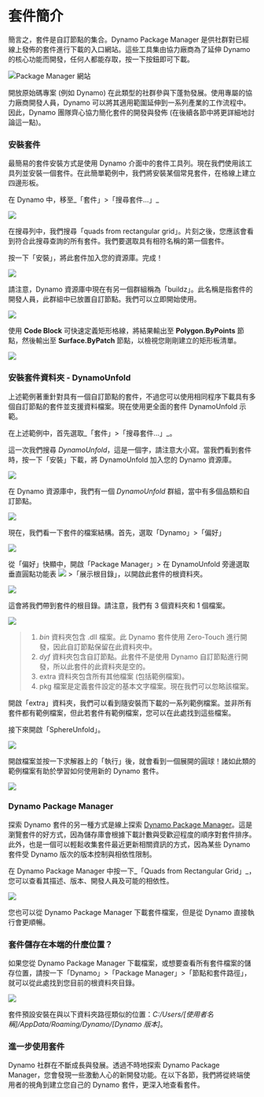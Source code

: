 # 套件簡介

簡言之，套件是自訂節點的集合。Dynamo Package Manager 是供社群對已經線上發佈的套件進行下載的入口網站。這些工具集由協力廠商為了延伸 Dynamo 的核心功能而開發，任何人都能存取，按一下按鈕即可下載。

![Package Manager 網站](../images/6-2/1/dpm.jpg)

開放原始碼專案 (例如 Dynamo) 在此類型的社群參與下蓬勃發展。使用專屬的協力廠商開發人員，Dynamo 可以將其適用範圍延伸到一系列產業的工作流程中。因此，Dynamo 團隊齊心協力簡化套件的開發與發佈 (在後續各節中將更詳細地討論這一點)。

### 安裝套件

最簡易的套件安裝方式是使用 Dynamo 介面中的套件工具列。現在我們使用該工具列並安裝一個套件。在此簡單範例中，我們將安裝某個常見套件，在格線上建立四邊形板。

在 Dynamo 中，移至_「套件」>「搜尋套件...」_

![](../images/6-2/1/packageintroduction-installingapackage01.jpg)

在搜尋列中，我們搜尋「quads from rectangular grid」。片刻之後，您應該會看到符合此搜尋查詢的所有套件。我們要選取具有相符名稱的第一個套件。

按一下「安裝」，將此套件加入您的資源庫。完成！

![](../images/6-2/1/packageintroduction-installingapackage02.jpg)

請注意，Dynamo 資源庫中現在有另一個群組稱為「buildz」。此名稱是指套件的開發人員，此群組中已放置自訂節點。我們可以立即開始使用。

![](../images/6-2/1/packageintroduction-installingapackage03.jpg)

使用 **Code Block** 可快速定義矩形格線，將結果輸出至 **Polygon.ByPoints** 節點，然後輸出至 **Surface.ByPatch** 節點，以檢視您剛剛建立的矩形板清單。

![](../images/6-2/1/packageintroduction-installingapackage04.jpg)

### 安裝套件資料夾 - DynamoUnfold

上述範例著重針對具有一個自訂節點的套件，不過您可以使用相同程序下載具有多個自訂節點的套件並支援資料檔案。現在使用更全面的套件 DynamoUnfold 示範。

在上述範例中，首先選取_「套件」>「搜尋套件...」_。

這一次我們搜尋 _DynamoUnfold_，這是一個字，請注意大小寫。當我們看到套件時，按一下「安裝」下載，將 DynamoUnfold 加入您的 Dynamo 資源庫。

![](../images/6-2/1/packageintroduction-installingpackagefolder01.jpg)

在 Dynamo 資源庫中，我們有一個 _DynamoUnfold_ 群組，當中有多個品類和自訂節點。

![](../images/6-2/1/packageintroduction-installingpackagefolder02.jpg)

現在，我們看一下套件的檔案結構。首先，選取「Dynamo」>「偏好」

![](../images/6-2/1/packageintroduction-installingpackagefolder03.jpg)

從「偏好」快顯中，開啟「Package Manager」> 在 DynamoUnfold 旁邊選取垂直圓點功能表 ![](../images/6-2/1/packageintroduction-verticaldotsmenu.jpg) >「展示根目錄」，以開啟此套件的根資料夾。

![](../images/6-2/1/packageintroduction-installingpackagefolder04.jpg)

這會將我們帶到套件的根目錄。請注意，我們有 3 個資料夾和 1 個檔案。

![](../images/6-2/1/packageintroduction-installingpackagefolder05.jpg)

> 1. _bin_ 資料夾包含 .dll 檔案。此 Dynamo 套件使用 Zero-Touch 進行開發，因此自訂節點保留在此資料夾中。
> 2. _dyf_ 資料夾包含自訂節點。此套件不是使用 Dynamo 自訂節點進行開發，所以此套件的此資料夾是空的。
> 3. extra 資料夾包含所有其他檔案 (包括範例檔案)。
> 4. pkg 檔案是定義套件設定的基本文字檔案。現在我們可以忽略該檔案。

開啟「extra」資料夾，我們可以看到隨安裝而下載的一系列範例檔案。並非所有套件都有範例檔案，但此若套件有範例檔案，您可以在此處找到這些檔案。

接下來開啟「SphereUnfold」。

![](../images/6-2/1/rd2.jpg)

開啟檔案並按一下求解器上的「執行」後，就會看到一個展開的圓球！諸如此類的範例檔案有助於學習如何使用新的 Dynamo 套件。

![](../images/6-2/1/packageintroduction-installingpackagefolder07.jpg)

### Dynamo Package Manager

探索 Dynamo 套件的另一種方式是線上探索 [Dynamo Package Manager](http://dynamopackages.com)。這是瀏覽套件的好方式，因為儲存庫會根據下載計數與受歡迎程度的順序對套件排序。此外，也是一個可以輕鬆收集套件最近更新相關資訊的方式，因為某些 Dynamo 套件受 Dynamo 版次的版本控制與相依性限制。

在 Dynamo Package Manager 中按一下_「Quads from Rectangular Grid」_，您可以查看其描述、版本、開發人員及可能的相依性。

![](../images/6-2/1/dpm2.jpg)

您也可以從 Dynamo Package Manager 下載套件檔案，但是從 Dynamo 直接執行會更順暢。

### 套件儲存在本端的什麼位置？

如果您從 Dynamo Package Manager 下載檔案，或想要查看所有套件檔案的儲存位置，請按一下「Dynamo」>「Package Manager」>「節點和套件路徑」，就可以從此處找到您目前的根資料夾目錄。

![](../images/6-2/1/packageintroduction-installingpackagefolder08.jpg)

套件預設安裝在與以下資料夾路徑類似的位置：_C:/Users/[使用者名稱]/AppData/Roaming/Dynamo/[Dynamo 版本]_。

### 進一步使用套件

Dynamo 社群在不斷成長與發展。透過不時地探索 Dynamo Package Manager，您會發現一些激動人心的新開發功能。在以下各節，我們將從終端使用者的視角到建立您自己的 Dynamo 套件，更深入地查看套件。
